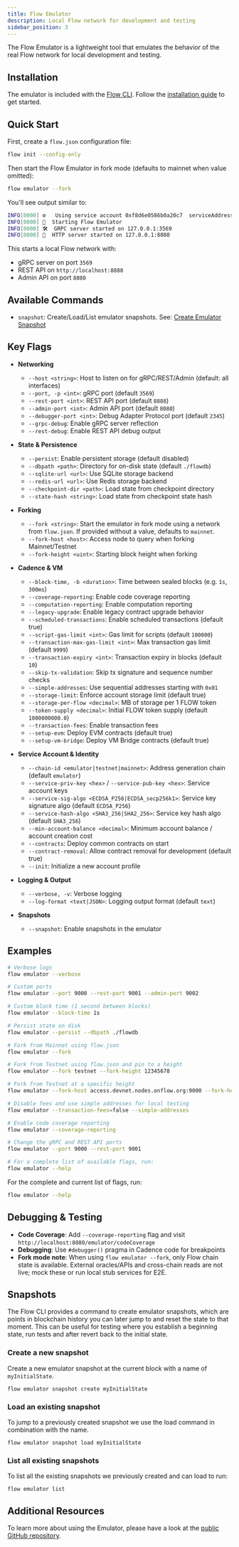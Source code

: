 ```yaml
---
title: Flow Emulator
description: Local Flow network for development and testing
sidebar_position: 3
---
```


The Flow Emulator is a lightweight tool that emulates the behavior of the real Flow network for local development and testing.

## Installation

The emulator is included with the [Flow CLI]. Follow the [installation guide] to get started.

## Quick Start

First, create a `flow.json` configuration file:

```bash
flow init --config-only
```

Then start the Flow Emulator in fork mode (defaults to mainnet when value omitted):

```bash
flow emulator --fork
```

You'll see output similar to:

```bash
INFO[0000] ⚙️   Using service account 0xf8d6e0586b0a20c7  serviceAddress=f8d6e0586b0a20c7 ...
INFO[0000] 🌱  Starting Flow Emulator
INFO[0000] 🛠  GRPC server started on 127.0.0.1:3569
INFO[0000] 📡  HTTP server started on 127.0.0.1:8080
```

This starts a local Flow network with:

- gRPC server on port `3569`
- REST API on `http://localhost:8888`
- Admin API on port `8080`

## Available Commands

- `snapshot`: Create/Load/List emulator snapshots. See: [Create Emulator Snapshot]

## Key Flags

- **Networking**
  - `--host <string>`: Host to listen on for gRPC/REST/Admin (default: all interfaces)
  - `--port, -p <int>`: gRPC port (default `3569`)
  - `--rest-port <int>`: REST API port (default `8888`)
  - `--admin-port <int>`: Admin API port (default `8080`)
  - `--debugger-port <int>`: Debug Adapter Protocol port (default `2345`)
  - `--grpc-debug`: Enable gRPC server reflection
  - `--rest-debug`: Enable REST API debug output

- **State & Persistence**
  - `--persist`: Enable persistent storage (default disabled)
  - `--dbpath <path>`: Directory for on-disk state (default `./flowdb`)
  - `--sqlite-url <url>`: Use SQLite storage backend
  - `--redis-url <url>`: Use Redis storage backend
  - `--checkpoint-dir <path>`: Load state from checkpoint directory
  - `--state-hash <string>`: Load state from checkpoint state hash

- **Forking**
  - `--fork <string>`: Start the emulator in fork mode using a network from `flow.json`. If provided without a value, defaults to `mainnet`.
  - `--fork-host <host>`: Access node to query when forking Mainnet/Testnet
  - `--fork-height <uint>`: Starting block height when forking

- **Cadence & VM**
  - `--block-time, -b <duration>`: Time between sealed blocks (e.g. `1s`, `300ms`)
  - `--coverage-reporting`: Enable code coverage reporting
  - `--computation-reporting`: Enable computation reporting
  - `--legacy-upgrade`: Enable legacy contract upgrade behavior
  - `--scheduled-transactions`: Enable scheduled transactions (default true)
  - `--script-gas-limit <int>`: Gas limit for scripts (default `100000`)
  - `--transaction-max-gas-limit <int>`: Max transaction gas limit (default `9999`)
  - `--transaction-expiry <int>`: Transaction expiry in blocks (default `10`)
  - `--skip-tx-validation`: Skip tx signature and sequence number checks
  - `--simple-addresses`: Use sequential addresses starting with `0x01`
  - `--storage-limit`: Enforce account storage limit (default true)
  - `--storage-per-flow <decimal>`: MB of storage per 1 FLOW token
  - `--token-supply <decimal>`: Initial FLOW token supply (default `1000000000.0`)
  - `--transaction-fees`: Enable transaction fees
  - `--setup-evm`: Deploy EVM contracts (default true)
  - `--setup-vm-bridge`: Deploy VM Bridge contracts (default true)

- **Service Account & Identity**
  - `--chain-id <emulator|testnet|mainnet>`: Address generation chain (default `emulator`)
  - `--service-priv-key <hex>` / `--service-pub-key <hex>`: Service account keys
  - `--service-sig-algo <ECDSA_P256|ECDSA_secp256k1>`: Service key signature algo (default `ECDSA_P256`)
  - `--service-hash-algo <SHA3_256|SHA2_256>`: Service key hash algo (default `SHA3_256`)
  - `--min-account-balance <decimal>`: Minimum account balance / account creation cost
  - `--contracts`: Deploy common contracts on start
  - `--contract-removal`: Allow contract removal for development (default true)
  - `--init`: Initialize a new account profile

- **Logging & Output**
  - `--verbose, -v`: Verbose logging
  - `--log-format <text|JSON>`: Logging output format (default `text`)

- **Snapshots**
  - `--snapshot`: Enable snapshots in the emulator

## Examples

```bash
# Verbose logs
flow emulator --verbose

# Custom ports
flow emulator --port 9000 --rest-port 9001 --admin-port 9002

# Custom block time (1 second between blocks)
flow emulator --block-time 1s

# Persist state on disk
flow emulator --persist --dbpath ./flowdb

# Fork from Mainnet using flow.json
flow emulator --fork

# Fork from Testnet using flow.json and pin to a height
flow emulator --fork testnet --fork-height 12345678

# Fork from Testnet at a specific height
flow emulator --fork-host access.devnet.nodes.onflow.org:9000 --fork-height 12345678

# Disable fees and use simple addresses for local testing
flow emulator --transaction-fees=false --simple-addresses

# Enable code coverage reporting
flow emulator --coverage-reporting

# Change the gRPC and REST API ports
flow emulator --port 9000 --rest-port 9001

# For a complete list of available flags, run:
flow emulator --help
```

For the complete and current list of flags, run:

```bash
flow emulator --help
```

## Debugging & Testing

- **Code Coverage**: Add `--coverage-reporting` flag and visit `http://localhost:8080/emulator/codeCoverage`
- **Debugging**: Use `#debugger()` pragma in Cadence code for breakpoints
- **Fork mode note**: When using `flow emulator --fork`, only Flow chain state is available. External oracles/APIs and cross-chain reads are not live; mock these or run local stub services for E2E.

## Snapshots

The Flow CLI provides a command to create emulator snapshots, which are points in blockchain history you can later jump to and reset the state to that moment. This can be useful for testing where you establish a beginning state, run tests and after revert back to the initial state.

### Create a new snapshot

Create a new emulator snapshot at the current block with a name of `myInitialState`.

```shell
flow emulator snapshot create myInitialState
```

### Load an existing snapshot

To jump to a previously created snapshot we use the load command in combination with the name.

```shell
flow emulator snapshot load myInitialState
```

### List all existing snapshots

To list all the existing snapshots we previously created and can load to run:

```shell
flow emulator list
```

## Additional Resources

To learn more about using the Emulator, please have a look at the [public GitHub repository].


<!-- Reference-style links -->
[Flow CLI]: ../flow-cli/index.md
[installation guide]: ../flow-cli/install.md
[Create Emulator Snapshot]: ../flow-cli/utils/snapshot-save.md
[public GitHub repository]: https://github.com/onflow/flow-emulator
